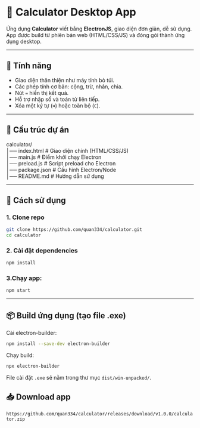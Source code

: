 # 🧮 Calculator Desktop App

Ứng dụng **Calculator** viết bằng **ElectronJS**, giao diện đơn giản, dễ sử dụng.  
App được build từ phiên bản web (HTML/CSS/JS) và đóng gói thành ứng dụng desktop.

---

## 🚀 Tính năng
- Giao diện thân thiện như máy tính bỏ túi.
- Các phép tính cơ bản: cộng, trừ, nhân, chia.
- Nút `=` hiển thị kết quả.
- Hỗ trợ nhập số và toán tử liên tiếp.
- Xóa một ký tự (`⌫`) hoặc toàn bộ (`C`).

---

## 📂 Cấu trúc dự án

calculator/  
│── index.html # Giao diện chính (HTML/CSS/JS)  
│── main.js # Điểm khởi chạy Electron  
│── preload.js # Script preload cho Electron  
│── package.json # Cấu hình Electron/Node  
│── README.md # Hướng dẫn sử dụng


---

## 🔧 Cách sử dụng

###  1. Clone repo
```bash
git clone https://github.com/quan334/calculator.git
cd calculator
```
### 2. Cài đặt dependencies
```bash
npm install
```

### 3.Chạy app:
```bash
npm start
```
---
## 📦 Build ứng dụng (tạo file .exe)
Cài electron-builder:
```bash
npm install --save-dev electron-builder
```
Chạy build:
```bash
npx electron-builder
```
File cài đặt `.exe` sẽ nằm trong thư mục `dist/win-unpacked/`.

## 📥 Download app
`https://github.com/quan334/calculator/releases/download/v1.0.0/calculator.zip`
